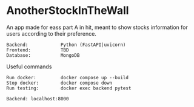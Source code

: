 # AnotherStockInTheWall
An app made for eass part A in hit, meant to show stocks information for users according to their preference.

```
Backend:            Python (FastAPI|uvicorn)
Frontend:           TBD
Database:           MongoDB
```


Useful commands
```
Run docker:         docker compose up --build
Stop docker:        docker compose down
Run testing:        docker exec backend pytest
```

```
Backend: localhost:8000
```

